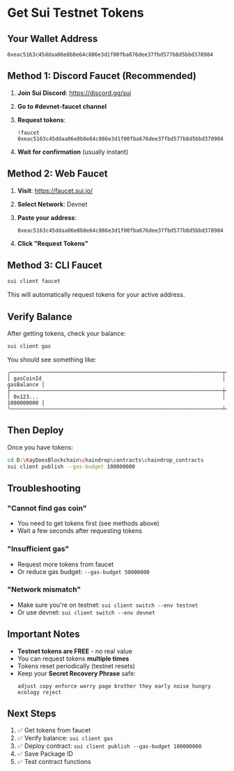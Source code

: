 # Get Sui Testnet Tokens

## Your Wallet Address
```
0xeac5163c45ddaa06e8b8e64c886e3d1f00fba676dee37fbd577b8d5bbd378984
```

## Method 1: Discord Faucet (Recommended)

1. **Join Sui Discord**: https://discord.gg/sui

2. **Go to #devnet-faucet channel**

3. **Request tokens**:
   ```
   !faucet 0xeac5163c45ddaa06e8b8e64c886e3d1f00fba676dee37fbd577b8d5bbd378984
   ```

4. **Wait for confirmation** (usually instant)

## Method 2: Web Faucet

1. **Visit**: https://faucet.sui.io/

2. **Select Network**: Devnet

3. **Paste your address**:
   ```
   0xeac5163c45ddaa06e8b8e64c886e3d1f00fba676dee37fbd577b8d5bbd378984
   ```

4. **Click "Request Tokens"**

## Method 3: CLI Faucet

```bash
sui client faucet
```

This will automatically request tokens for your active address.

## Verify Balance

After getting tokens, check your balance:
```bash
sui client gas
```

You should see something like:
```
╭────────────────────────────────────────────────────────────────────┬────────────╮
│ gasCoinId                                                          │ gasBalance │
├────────────────────────────────────────────────────────────────────┼────────────┤
│ 0x123...                                                           │ 1000000000 │
╰────────────────────────────────────────────────────────────────────┴────────────╯
```

## Then Deploy

Once you have tokens:
```bash
cd D:\KayDoesBlockchain\chaindrop\contracts\chaindrop_contracts
sui client publish --gas-budget 100000000
```

## Troubleshooting

### "Cannot find gas coin"
- You need to get tokens first (see methods above)
- Wait a few seconds after requesting tokens

### "Insufficient gas"
- Request more tokens from faucet
- Or reduce gas budget: `--gas-budget 50000000`

### "Network mismatch"
- Make sure you're on testnet: `sui client switch --env testnet`
- Or use devnet: `sui client switch --env devnet`

## Important Notes

- **Testnet tokens are FREE** - no real value
- You can request tokens **multiple times**
- Tokens reset periodically (testnet resets)
- Keep your **Secret Recovery Phrase** safe:
  ```
  adjust copy enforce worry page brother they early noise hungry ecology reject
  ```

## Next Steps

1. ✅ Get tokens from faucet
2. ✅ Verify balance: `sui client gas`
3. ✅ Deploy contract: `sui client publish --gas-budget 100000000`
4. ✅ Save Package ID
5. ✅ Test contract functions
